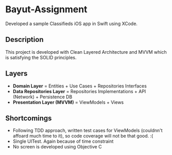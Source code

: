 # Bayut-Assignment

Developed a sample Classifieds iOS app in Swift using XCode.

## Description

This project is developed with Clean Layered Architecture and MVVM which is satisfying the SOLID principles.

## Layers
* **Domain Layer** = Entities + Use Cases + Repositories Interfaces
* **Data Repositories Layer** = Repositories Implementations + API (Network) + Persistence DB
* **Presentation Layer (MVVM)** = ViewModels + Views

## Shortcomings
* Following TDD approach, written test cases for ViewModels (couldnn't affoard much time to it), so code coverage will not be that good. :(
* Single UITest. Again because of time constraint
* No screen is developed using Objective C
